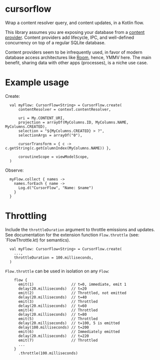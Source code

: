 cursorflow
===========
Wrap a content resolver query, and content updates, in a Kotlin flow.

This library assumes you are exposing your database from a [content provider](https://developer.android.com/guide/topics/providers/content-providers). Content providers add lifecycle, IPC, and well-defined concurrency on top of a regular SQLite database.

Content providers seem to be infrequently used, in favor of modern database access architectures like [Room](https://developer.android.com/training/data-storage/room), hence, YMMV here. The main benefit, sharing data with other apps (processes), is a niche use case. 

# Example usage

Create:
```
  val myFlow: CursorFlow<String> = CursorFlow.create(
      contentResolver = context.contentResolver,

      uri = My.CONTENT_URI,
      projection = arrayOf(MyColumns.ID, MyColumns.NAME, MyColumns.CREATED),
      selection = "${MyColumns.CREATED} > ?",
      selectionArgs = arrayOf("0"),

      cursorTransform = { c -> c.getString(c.getColumnIndex(MyColumns.NAME)) },

      coroutineScope = viewModelScope,
  )
```

Observe:
```
  myFlow.collect { names ->
    names.forEach { name ->
      Log.d("CursorFlow", "Name: $name")
    }
  }
```

# Throttling

Include the `throttleDuration` argument to throttle emissions and updates. See documentation for the extension function `Flow.throttle` (see: `FlowThrottle.kt) for semantics).

```
  val myFlow: CursorFlow<String> = CursorFlow.create(
    ...,
    throttleDuration = 100.milliseconds,
  )
```

`Flow.throttle` can be used in isolation on any `Flow`:

```
    flow {
      emit(1)                 // t=0, immediate, emit 1
      delay(20.milliseconds)  // t=20
      emit(2)                 // Throttled, not emitted
      delay(20.milliseconds)  // t=40
      emit(3)                 // Throttled
      delay(20.milliseconds)  // t=60
      emit(4)                 // Throttled
      delay(20.milliseconds)  // t=80
      emit(5)                 // Throttled
      delay(20.milliseconds)  // t=100, 5 is emitted
      delay(100.milliseconds) // t=200
      emit(6)                 // Immediately emitted  
      delay(20.milliseconds)  // t=220
      emit(7)                 // Throttled
      ...
    }
      .throttle(100.milliseconds)
```      
